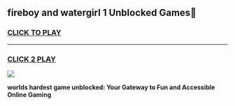 
## fireboy and watergirl 1 Unblocked Games👋
<h3>
<a href="https://premium.freeplayer.one?title=fireboy_and_watergirl_1&ref=16F">CLICK TO PLAY</a></h3>
<hr>

<h3>
<a href="https://premium.freeplayer.one?title=fireboy_and_watergirl_1&ref=16F">CLICK 2 PLAY</a>
  
</h3>

<a href="https://premium.freeplayer.one?title=fireboy_and_watergirl_1&ref=16F/"><img src="https://clearcache.store/games.png"></a>


**worlds hardest game unblocked: Your Gateway to Fun and Accessible Online Gaming**
